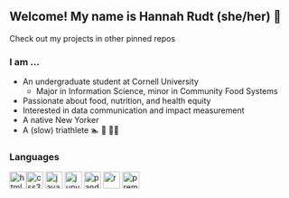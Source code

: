 ## Welcome! My name is Hannah Rudt (she/her) 👋
<p> Check out my projects in other pinned repos <p>

### I am ...
- An undergraduate student at Cornell University
    -   Major in Information Science, minor in Community Food Systems
- Passionate about food, nutrition, and health equity
- Interested in data communication and impact measurement
- A native New Yorker
- A (slow) triathlete 🏊 🚴 🏃‍♀️

### Languages
<img src="https://cdn.jsdelivr.net/gh/devicons/devicon/icons/html5/html5-original-wordmark.svg" width=30 height=30 alt="html5"/><img src="https://cdn.jsdelivr.net/gh/devicons/devicon/icons/css3/css3-original-wordmark.svg" width=30 height=30 alt="css3"/>
<img src="https://cdn.jsdelivr.net/gh/devicons/devicon/icons/javascript/javascript-original.svg" width=30 height=30 alt="javascript"/>
<img src="https://cdn.jsdelivr.net/gh/devicons/devicon/icons/jupyter/jupyter-original.svg" width=30 height=30 alt="jupyter"/>
<img src="https://cdn.jsdelivr.net/gh/devicons/devicon/icons/pandas/pandas-original-wordmark.svg" width=30 height=30 alt="pandas"/>
<img src="https://cdn.jsdelivr.net/gh/devicons/devicon/icons/r/r-original.svg" width=30 height=30 alt="r"/>
<img src="https://cdn.jsdelivr.net/gh/devicons/devicon/icons/premierepro/premierepro-plain.svg" width=30 height=30 alt="premiere"/>

<!-- All icons from https://devicon.dev/ -->






<!--
**hgr26/hgr26** is a ✨ _special_ ✨ repository because its `README.md` (this file) appears on your GitHub profile.

Here are some ideas to get you started:

- 🔭 I’m currently working on ...
- 🌱 I’m currently learning ...
- 👯 I’m looking to collaborate on ...
- 🤔 I’m looking for help with ...
- 💬 Ask me about ...
- 📫 How to reach me: ...
- 😄 Pronouns: ...
- ⚡ Fun fact: ...
-->
